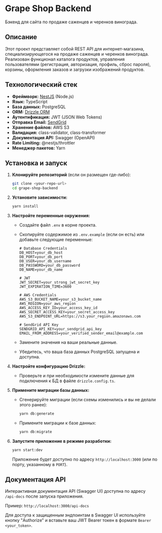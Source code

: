 # Grape Shop Backend

Бэкенд для сайта по продаже саженцев и черенков винограда.

## Описание

Этот проект представляет собой REST API для интернет-магазина, специализирующегося на продаже саженцев и черенков винограда. Реализован функционал каталога продуктов, управления пользователями (регистрация, авторизация, профиль, сброс пароля), корзины, оформления заказов и загрузки изображений продуктов.

## Технологический стек

- **Фреймворк:** [NestJS](https://nestjs.com/) (Node.js)
- **Язык:** TypeScript
- **База данных:** PostgreSQL
- **ORM:** [Drizzle ORM](https://orm.drizzle.team/)
- **Аутентификация:** JWT (JSON Web Tokens)
- **Отправка Email:** [SendGrid](https://sendgrid.com/)
- **Хранение файлов:** AWS S3
- **Валидация:** class-validator, class-transformer
- **Документация API:** Swagger (OpenAPI)
- **Rate Limiting:** @nestjs/throttler
- **Менеджер пакетов:** Yarn

## Установка и запуск

1.  **Клонируйте репозиторий** (если он размещен где-либо):

    ```bash
    git clone <your-repo-url>
    cd grape-shop-backend
    ```

2.  **Установите зависимости:**

    ```bash
    yarn install
    ```

3.  **Настройте переменные окружения:**

    - Создайте файл `.env` в корне проекта.
    - Скопируйте содержимое из `.env.example` (если он есть) или добавьте следующие переменные:

      ```env
      # Database Credentials
      DB_HOST=your_db_host
      DB_PORT=your_db_port
      DB_USER=your_db_username
      DB_PASSWORD=your_db_password
      DB_NAME=your_db_name

      # JWT
      JWT_SECRET=your_strong_jwt_secret_key
      JWT_EXPIRATION_TIME=3600

      # AWS Credentials
      AWS_S3_BUCKET_NAME=your_s3_bucket_name
      AWS_REGION=your_aws_region
      AWS_ACCESS_KEY_ID=your_access_key_id
      AWS_SECRET_ACCESS_KEY=your_secret_access_key
      AWS_S3_ENDPOINT_URL=https://s3.your_region.amazonaws.com

      # SendGrid API Key
      SENDGRID_API_KEY=your_sendgrid_api_key
      EMAIL_FROM_ADDRESS=your_verified_sender_email@example.com
      ```

    - Замените значения на ваши реальные данные.
    - Убедитесь, что ваша база данных PostgreSQL запущена и доступна.

4.  **Настройте конфигурацию Drizzle:**

    - Проверьте и при необходимости измените данные для подключения к БД в файле `drizzle.config.ts`.

5.  **Примените миграции базы данных:**

    - Сгенерируйте миграции (если схемы изменились и вы не делали этого ранее):
      ```bash
      yarn db:generate
      ```
    - Примените миграции к базе данных:
      ```bash
      yarn db:migrate
      ```

6.  **Запустите приложение в режиме разработки:**
    ```bash
    yarn start:dev
    ```
    Приложение будет доступно по адресу `http://localhost:3000` (или по порту, указанному в `PORT`).

## Документация API

Интерактивная документация API (Swagger UI) доступна по адресу `/api-docs` после запуска приложения.

Пример: `http://localhost:3000/api-docs`

Для доступа к защищенным эндпоинтам в Swagger UI используйте кнопку "Authorize" и вставьте ваш JWT Bearer токен в формате `Bearer <your_token>`.
